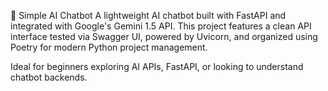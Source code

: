 🤖 Simple AI Chatbot
A lightweight AI chatbot built with FastAPI and integrated with Google's Gemini 1.5 API. This project features a clean API interface tested via Swagger UI, powered by Uvicorn, and organized using Poetry for modern Python project management.

Ideal for beginners exploring AI APIs, FastAPI, or looking to understand chatbot backends.
